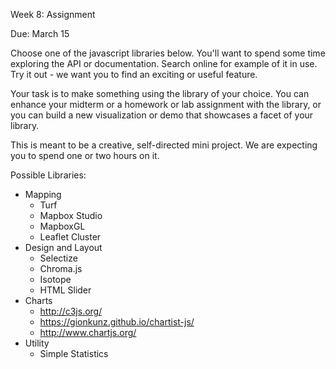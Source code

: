 Week 8: Assignment

Due: March 15

Choose one of the javascript libraries below. You'll want to
spend some time exploring the API or documentation. Search
online for example of it in use. Try it out - we want you to find
an exciting or useful feature. 

Your task is to make something using the library of your choice.
You can enhance your midterm or a homework or lab assignment with
the library, or you can build a new visualization or demo that
showcases a facet of your library. 

This is meant to be a creative, self-directed mini project. We
are expecting you to spend one or two hours on it.

Possible Libraries:
- Mapping
	- Turf
	- Mapbox Studio
	- MapboxGL
	- Leaflet Cluster
- Design and Layout
	- Selectize
	- Chroma.js
	- Isotope
	- HTML Slider
- Charts
	- http://c3js.org/
	- https://gionkunz.github.io/chartist-js/
	- http://www.chartjs.org/
- Utility
	- Simple Statistics

